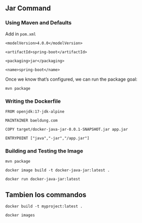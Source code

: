## Jar Command


### Using Maven and Defaults

Add in `pom.xml`

`<modelVersion>4.0.0</modelVersion>`

`<artifactId>spring-boot</artifactId>`

`<packaging>jar</packaging>`

`<name>spring-boot</name>`

Once we know that’s configured, we can run the package goal:

`mvn package`


### Writing the Dockerfile

`FROM openjdk:17-jdk-alpine`

`MAINTAINER baeldung.com`

`COPY target/docker-java-jar-0.0.1-SNAPSHOT.jar app.jar`

`ENTRYPOINT ["java","-jar","/app.jar"]`


### Building and Testing the Image 

`mvn package`

`docker image build -t docker-java-jar:latest .`

`docker run docker-java-jar:latest`


## Tambien los commandos 

`docker build -t myproject:latest . `

`docker images`

